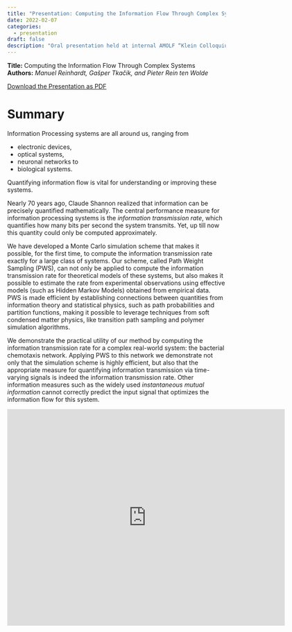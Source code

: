 ```yaml
---
title: "Presentation: Computing the Information Flow Through Complex Systems"
date: 2022-02-07
categories: 
  - presentation
draft: false
description: "Oral presentation held at internal AMOLF “Klein Colloquium”"
---
```


**Title:** Computing the Information Flow Through Complex Systems<br>
**Authors:** *Manuel Reinhardt, Gašper Tkačik, and Pieter Rein ten Wolde*

[Download the Presentation as PDF](/2022-klein-colloquium.pdf)

# Summary

Information Processing systems are all around us, ranging from
- electronic devices,
- optical systems,
- neuronal networks to
- biological systems.

Quantifying information flow is vital for
understanding or improving these systems.

Nearly 70 years ago, Claude Shannon realized that information can be precisely quantified mathematically. The central performance measure for information processing systems is the *information transmission rate*, which quantifies how many bits per second the system transmits. Yet, up till now this quantity could only be computed approximately. 

We have developed a Monte Carlo simulation scheme that makes it possible, for the first time, to compute the information transmission rate exactly for a large class of systems. Our scheme, called Path Weight Sampling (PWS), can not only be applied to compute the information transmission rate for theoretical models of these systems, but also makes it possible to estimate the rate from experimental observations using effective models (such as Hidden Markov Models) obtained from empirical data. PWS is made efficient by establishing connections between quantities from information theory and statistical physics, such as path probabilities and partition functions, making it possible to leverage techniques from soft condensed matter physics, like transition path sampling and polymer simulation algorithms.

We demonstrate the practical utility of our method by computing the information transmission rate for a complex real-world system: the bacterial chemotaxis network. Applying PWS to this network we demonstrate not only that the simulation scheme is
highly efficient, but also that the appropriate measure for quantifying information transmission via
time-varying signals is indeed the information transmission rate. Other information measures such as the widely used *instantaneous mutual information* cannot correctly predict the input signal that optimizes the information flow for this system.

<iframe src="https://www.icloud.com/keynote/00dqS5MqZbpwgWAyT4Kob69eQ?embed=true" width="640" height="500" frameborder="0" allowfullscreen="1" referrer="no-referrer"></iframe>